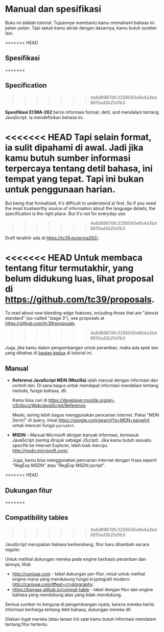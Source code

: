 
# Manual dan spesifikasi

Buku ini adalah *tutorial*. Tujuannya membantu kamu memahami bahasa ini pelan-pelan. Tapi sekali kamu akrab dengan dasarnya, kamu butuh sumber lain.

<<<<<<< HEAD

## Spesifikasi
=======
## Specification
>>>>>>> 4a8d8987dfc3256045e6b4a3bd8810ad3b25d1b3

**Spesifikasi ECMA-262** berisi informasi format, detil, and mendalam tentang JavaScript. Ia mendefisikan bahasa ini.

<<<<<<< HEAD
Tapi selain format, ia sulit dipahami di awal. Jadi jika kamu butuh sumber informasi terpercaya tentang detil bahasa, ini tempat yang tepat. Tapi ini bukan untuk penggunaan harian.
=======
But being that formalized, it's difficult to understand at first. So if you need the most trustworthy source of information about the language details, the specification is the right place. But it's not for everyday use.
>>>>>>> 4a8d8987dfc3256045e6b4a3bd8810ad3b25d1b3

Draft terakhir ada di <https://tc39.es/ecma262/>.

<<<<<<< HEAD
Untuk membaca tentang fitur termutakhir, yang belum didukung luas, lihat proposal di <https://github.com/tc39/proposals>.
=======
To read about new bleeding-edge features, including those that are "almost standard" (so-called "stage 3"), see proposals at <https://github.com/tc39/proposals>.
>>>>>>> 4a8d8987dfc3256045e6b4a3bd8810ad3b25d1b3

Juga, jika kamu dalam pengembangan untuk peramban, maka ada spek lain yang dibahas di [bagian kedua](info:browser-environment) di tutorial ini.

## Manual

- **Referensi JavaScript MDN (Mozilla)** ialah manual dengan informasi dan contoh lain. Di sana bagus untuk mendapat informasi mendalam tentang metode, fungsi bahasa, dll.

    Kamu bisa cari di <https://developer.mozilla.org/en-US/docs/Web/JavaScript/Reference>.

    Meski, sering lebih bagus menggunakan pencarian internet. Pakai "MDN [term]" di query, misal <https://google.com/search?q=MDN+parseInt> untuk mencari fungsi `parseInt`.


- **MSDN** – Manual Microsoft dengan banyak informasi, termasuk JavaScript (sering dirujuk sebagai JScript). Jika kamu butuh sesuatu specifik ke Internet Explorer, lebih baik menuju: <http://msdn.microsoft.com/>.

    Juga, kamu bisa menggunakan pencarian internet dengan frasa seperti "RegExp MSDN" atau "RegExp MSDN jscript".

<<<<<<< HEAD
## Dukungan fitur
=======
## Compatibility tables
>>>>>>> 4a8d8987dfc3256045e6b4a3bd8810ad3b25d1b3

JavaScript merupakan bahasa berkembang, fitur baru ditambah secara reguler.

Untuk melihat dukungan mereka pada engine berbasis peramban dan lainnya, lihat:

- <http://caniuse.com> - tabel dukungan per-fitur, misal untuk melihat engine mana yang mendukung fungsi kryptografi modern: <http://caniuse.com/#feat=cryptography>.
- <https://kangax.github.io/compat-table> - tabel dengan fitur dan engine bahasa yang mendukung atau yang tidak mendukung.

Semua sumber ini berguna di pengembangan nyata, karena mereka berisi informasi berharga tentang detil bahasa, dukungan mereka dll.

Silakan ingat mereka (atau laman ini) saat kamu butuh informasi mendalam tentang fitur tertentu.
